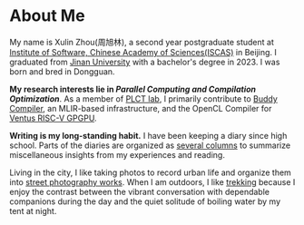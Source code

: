 # About Me

My name is Xulin Zhou(周旭林), a second year postgraduate student at [Institute of Software, Chinese Academy of Sciences(ISCAS)](http://www.is.cas.cn/) in Beijing. I graduated from [Jinan University](https://www.jnu.edu.cn/main.htm)  with a bachelor's degree in 2023. I was born and bred in Dongguan.

**My research interests lie in *Parallel Computing and Compilation Optimization***. As a member of [PLCT lab](https://github.com/plctlab/PLCT-Weekly), I primarily contribute to [Buddy Compiler](https://buddy-compiler.github.io/), an MLIR-based infrastructure, and the OpenCL Compiler for [Ventus RISC-V GPGPU](https://opengpgpu.org.cn/).

**Writing is my long-standing habit.** I have been keeping a diary since high school. Parts of the diaries are organized as [several columns](/blogs/main.md) to summarize miscellaneous insights from my experiences and reading. 

Living in the city, I like taking photos to record urban life and organize them into [street photography works](/photography/2022-cities/main.md). When I am outdoors, I like [trekking](photography/2024-wusun/main.md) because I enjoy the contrast between the vibrant conversation with dependable companions during the day and the quiet solitude of boiling water by my tent at night.
<!-- 
<div align=center>
<img src="imgs/selfie-xiangshan.jpg" width = "60%" >

Listen! The Orchestra of Nature.
</div> -->
